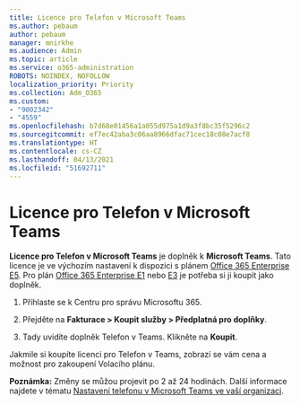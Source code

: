 ```yaml
---
title: Licence pro Telefon v Microsoft Teams
ms.author: pebaum
author: pebaum
manager: mnirkhe
ms.audience: Admin
ms.topic: article
ms.service: o365-administration
ROBOTS: NOINDEX, NOFOLLOW
localization_priority: Priority
ms.collection: Adm_O365
ms.custom:
- "9002342"
- "4559"
ms.openlocfilehash: b7d68e01456a1a055d975a1d9a3f8bc35f5296c2
ms.sourcegitcommit: ef7ec42aba3c06aa8966dfac71cec18c08e7acf8
ms.translationtype: HT
ms.contentlocale: cs-CZ
ms.lasthandoff: 04/13/2021
ms.locfileid: "51692711"
---
```

# <a name="microsoft-teams-phone-license"></a>Licence pro Telefon v Microsoft Teams

**Licence pro Telefon v Microsoft Teams** je doplněk k **Microsoft Teams**. Tato licence je ve výchozím nastavení k dispozici s plánem [Office 365 Enterprise E5](https://www.microsoft.com/microsoft-365/business/office-365-enterprise-e5-business-software?rtc=1&activetab=pivot%3aoverviewtab). Pro plán [Office 365 Enterprise E1](https://products.office.com/business/office-365-enterprise-e1-business-software) nebo [E3](https://products.office.com/business/office-365-enterprise-e3-business-software) je potřeba si ji koupit jako doplněk.

1. Přihlaste se k Centru pro správu Microsoftu 365.

2. Přejděte na **Fakturace > Koupit služby > Předplatná pro doplňky**. 

3. Tady uvidíte doplněk Telefon v Teams. Klikněte na **Koupit**.

Jakmile si koupíte licenci pro Telefon v Teams, zobrazí se vám cena a možnost pro zakoupení Volacího plánu.

**Poznámka:** Změny se můžou projevit po 2 až 24 hodinách. Další informace najdete v tématu [Nastavení telefonu v Microsoft Teams ve vaší organizaci](https://docs.microsoft.com/MicrosoftTeams/setting-up-your-phone-system). 

